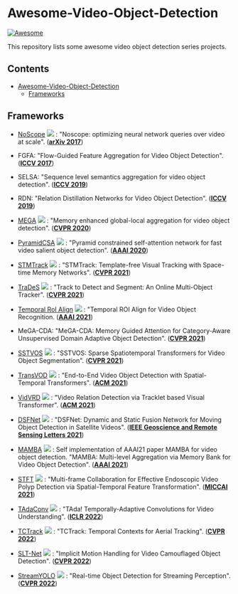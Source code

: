# Awesome-Video-Object-Detection
[![Awesome](https://cdn.rawgit.com/sindresorhus/awesome/d7305f38d29fed78fa85652e3a63e154dd8e8829/media/badge.svg)](https://github.com/sindresorhus/awesome)

This repository lists some awesome video object detection series projects.

## Contents
- [Awesome-Video-Object-Detection](#awesome-anchor-free-object-detection)
    - [Frameworks](#frameworks)
 
## Frameworks

  - [NoScope](https://github.com/stanford-futuredata/noscope) <img src="https://img.shields.io/github/stars/stanford-futuredata/noscope?style=social"/> : "Noscope: optimizing neural network queries over video at scale". (**[arXiv 2017](https://arxiv.org/abs/1703.02529)**)
  
  - FGFA: "Flow-Guided Feature Aggregation for Video Object Detection". (**[ICCV 2017](https://openaccess.thecvf.com/content_iccv_2017/html/Zhu_Flow-Guided_Feature_Aggregation_ICCV_2017_paper.html)**)

  - SELSA: "Sequence level semantics aggregation for video object detection". (**[ICCV 2019](https://openaccess.thecvf.com/content_ICCV_2019/html/Wu_Sequence_Level_Semantics_Aggregation_for_Video_Object_Detection_ICCV_2019_paper.html)**)

  - RDN: "Relation Distillation Networks for Video Object Detection". (**[ICCV 2019](https://openaccess.thecvf.com/content_ICCV_2019/html/Deng_Relation_Distillation_Networks_for_Video_Object_Detection_ICCV_2019_paper.html)**)

  - [MEGA](https://github.com/Scalsol/mega.pytorch) <img src="https://img.shields.io/github/stars/Scalsol/mega.pytorch?style=social"/> : "Memory enhanced global-local aggregation for video object detection". (**[CVPR 2020](https://openaccess.thecvf.com/content_CVPR_2020/html/Chen_Memory_Enhanced_Global-Local_Aggregation_for_Video_Object_Detection_CVPR_2020_paper.html)**)

  - [PyramidCSA](https://github.com/guyuchao/PyramidCSA) <img src="https://img.shields.io/github/stars/guyuchao/PyramidCSA?style=social"/> : "Pyramid constrained self-attention network for fast video salient object detection". (**[AAAI 2020](https://ojs.aaai.org/index.php/AAAI/article/view/6718)**)

  - [STMTrack](https://github.com/fzh0917/STMTrack) <img src="https://img.shields.io/github/stars/fzh0917/STMTrack?style=social"/> : "STMTrack: Template-free Visual Tracking with Space-time Memory Networks". (**[CVPR 2021](https://openaccess.thecvf.com/content/CVPR2021/html/Fu_STMTrack_Template-Free_Visual_Tracking_With_Space-Time_Memory_Networks_CVPR_2021_paper.html)**)

  - [TraDeS](https://github.com/JialianW/TraDeS) <img src="https://img.shields.io/github/stars/JialianW/TraDeS?style=social"/> : "Track to Detect and Segment: An Online Multi-Object Tracker". (**[CVPR 2021](https://openaccess.thecvf.com/content/CVPR2021/html/Wu_Track_To_Detect_and_Segment_An_Online_Multi-Object_Tracker_CVPR_2021_paper.html)**)

  - [Temporal RoI Align](https://github.com/open-mmlab/mmtracking) <img src="https://img.shields.io/github/stars/open-mmlab/mmtracking?style=social"/> : "Temporal ROI Align for Video Object Recognition. (**[AAAI 2021](https://www.aaai.org/AAAI21Papers/AAAI-3370.GongT.pdf)**)

  - MeGA-CDA: "MeGA-CDA: Memory Guided Attention for Category-Aware Unsupervised Domain Adaptive Object Detection". (**[CVPR 2021](https://openaccess.thecvf.com/content/CVPR2021/html/VS_MeGA-CDA_Memory_Guided_Attention_for_Category-Aware_Unsupervised_Domain_Adaptive_Object_CVPR_2021_paper.html)**)

  - [SSTVOS](https://github.com/dukebw/SSTVOS) <img src="https://img.shields.io/github/stars/dukebw/SSTVOS?style=social"/> : "SSTVOS: Sparse Spatiotemporal Transformers for Video Object Segmentation". (**[CVPR 2021](https://openaccess.thecvf.com/content/CVPR2021/html/Duke_SSTVOS_Sparse_Spatiotemporal_Transformers_for_Video_Object_Segmentation_CVPR_2021_paper.html)**)

  - [TransVOD](https://github.com/SJTU-LuHe/TransVOD) <img src="https://img.shields.io/github/stars/SJTU-LuHe/TransVOD?style=social"/> : "End-to-End Video Object Detection with Spatial-Temporal Transformers". (**[ACM 2021](https://arxiv.org/pdf/2105.10920.pdf)**)

  - [VidVRD](https://github.com/Dawn-LX/VidVRD-tracklets) <img src="https://img.shields.io/github/stars/Dawn-LX/VidVRD-tracklets?style=social"/> : "Video Relation Detection via Tracklet based Visual Transformer". (**[ACM 2021](https://arxiv.org/pdf/2108.08669.pdf)**)

  - [DSFNet](https://github.com/ChaoXiao12/Moving-object-detection-DSFNet) <img src="https://img.shields.io/github/stars/ChaoXiao12/Moving-object-detection-DSFNet?style=social"/> : "DSFNet: Dynamic and Static Fusion Network for Moving Object Detection in Satellite Videos". (**[IEEE Geoscience and Remote Sensing Letters 2021](https://ieeexplore.ieee.org/abstract/document/9594855)**)

  - [MAMBA](https://github.com/Duckduckgod/MAMBA) <img src="https://img.shields.io/github/stars/Duckduckgod/MAMBA?style=social"/> : Self implementation of AAAI21 paper MAMBA for video object detection. "MAMBA: Multi-level Aggregation via Memory Bank for Video Object Detection". (**[AAAI 2021](https://www.aaai.org/AAAI21Papers/AAAI-9815.SunG.pdf)**)

  - [STFT](https://github.com/lingyunwu14/STFT) <img src="https://img.shields.io/github/stars/lingyunwu14/STFT?style=social"/> : "Multi-frame Collaboration for Effective Endoscopic Video Polyp Detection via Spatial-Temporal Feature Transformation". (**[MICCAI 2021](https://link.springer.com/chapter/10.1007/978-3-030-87240-3_29)**)

  - [TAdaConv](https://github.com/alibaba-mmai-research/TAdaConv) <img src="https://img.shields.io/github/stars/alibaba-mmai-research/TAdaConv?style=social"/> : "TAda! Temporally-Adaptive Convolutions for Video Understanding". (**[ICLR 2022](https://arxiv.org/abs/2110.06178)**)

  - [TCTrack](https://github.com/vision4robotics/TCTrack) <img src="https://img.shields.io/github/stars/vision4robotics/TCTrack?style=social"/> : "TCTrack: Temporal Contexts for Aerial Tracking". (**[CVPR 2022](https://arxiv.org/abs/2203.01885)**)

  - [SLT-Net](https://github.com/XuelianCheng/SLT-Net) <img src="https://img.shields.io/github/stars/XuelianCheng/SLT-Net?style=social"/> : "Implicit Motion Handling for Video Camouflaged Object Detection". (**[CVPR 2022](https://arxiv.org/abs/2203.07363)**)

  - [StreamYOLO](https://github.com/yancie-yjr/StreamYOLO) <img src="https://img.shields.io/github/stars/yancie-yjr/StreamYOLO?style=social"/> : "Real-time Object Detection for Streaming Perception". (**[CVPR 2022](https://arxiv.org/abs/2203.12338v1)**)
